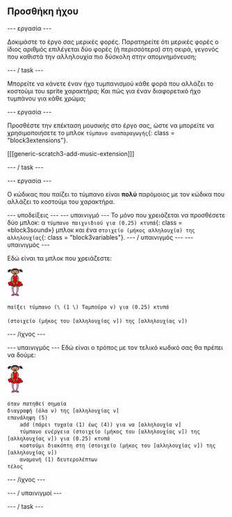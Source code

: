 ## Προσθήκη ήχου

\--- εργασία \---

Δοκιμάστε το έργο σας μερικές φορές. Παρατηρείτε ότι μερικές φορές ο ίδιος αριθμός επιλέγεται δύο φορές (ή περισσότερα) στη σειρά, γεγονός που καθιστά την αλληλουχία πιο δύσκολη στην απομνημόνευση;

\--- / task \---

Μπορείτε να κάνετε έναν ήχο τυμπανισμού κάθε φορά που αλλάζει το κοστούμι του sprite χαρακτήρα; Και πώς για έναν διαφορετικό ήχο τυμπάνου για κάθε χρώμα;

\--- εργασία \---

Προσθέστε την επέκταση μουσικής στο έργο σας, ώστε να μπορείτε να χρησιμοποιήσετε το μπλοκ `τύμπανο αναπαραγωγής`{: class = "block3extensions"}.

[[[generic-scratch3-add-music-extension]]]

\--- / task \---

\--- εργασία \---

Ο κώδικας που παίζει το τύμπανο είναι **πολύ** παρόμοιος με τον κώδικα που αλλάζει το κοστούμι του χαρακτήρα.

\--- υποδείξεις \--- \--- υπαινιγμό \--- Το μόνο που χρειάζεται να προσθέσετε δύο μπλοκ: α `τύμπανο παιχνιδιού για (0.25) κτυπά`{: class = «block3sound»} μπλοκ και ένα `στοιχείο (μήκος αλληλουχία) της αλληλουχίας`{: class = "block3variables"}. \--- / υπαινιγμός \--- \--- υπαινιγμός \---

Εδώ είναι τα μπλοκ που χρειάζεστε:

![μπαλλαρίνα](images/ballerina.png)

```blocks3
παίξει τύμπανο (\ (1 \) Ταμπούρο v) για (0.25) κτυπά

(στοιχείο (μήκος του [αλληλουχίας v]) της [αλληλουχίας v])
```

\--- /ίχνος \---

\--- υπαινιγμός \--- Εδώ είναι ο τρόπος με τον τελικό κωδικό σας θα πρέπει να δούμε:

![μπαλλαρίνα](images/ballerina.png)

```blocks3
όταν πατηθεί σημαία
διαγραφή (όλα ν) της [αλληλουχίας v]
επανάληψη (5)
    add (πάρει τυχαία (1) έως (4)) για να [αλληλουχία v]
    τύμπανο ενέργεια (στοιχείο (μήκος του [αλληλουχίας v]) της [αλληλουχίας v]) για (0.25) κτυπά
    κοστούμι διακόπτη στη (στοιχείο (μήκος του [αλληλουχίας v]) της [αλληλουχίας ν])
    αναμονή (1) δευτερολέπτων
τέλος
```

\--- /ίχνος \---

\--- / υπαινιγμοί \---

\--- / task \---